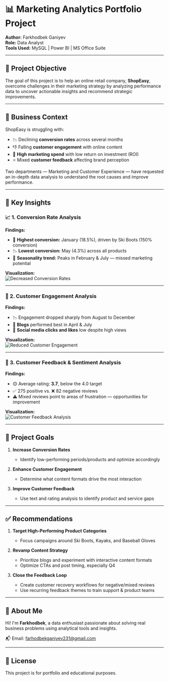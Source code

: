 # 📊 Marketing Analytics Portfolio Project

**Author:** Farkhodbek Ganiyev  
**Role:** Data Analyst  
**Tools Used:** MySQL | Power BI | MS Office Suite

---

## 🧠 Project Objective

The goal of this project is to help an online retail company, **ShopEasy**, overcome challenges in their marketing strategy by analyzing performance data to uncover actionable insights and recommend strategic improvements.

---

## 🏢 Business Context

ShopEasy is struggling with:

- 📉 Declining **conversion rates** across several months
- 👎 Falling **customer engagement** with online content
- 💸 **High marketing spend** with low return on investment (ROI)
- ⭐ Mixed **customer feedback** affecting brand perception

Two departments — Marketing and Customer Experience — have requested an in-depth data analysis to understand the root causes and improve performance.

---

## 📌 Key Insights

### 📈 1. Conversion Rate Analysis

**Findings:**
- 🚀 **Highest conversion:** January (18.5%), driven by Ski Boots (150% conversion)
- 📉 **Lowest conversion:** May (4.3%) across all products
- 🧭 **Seasonality trend:** Peaks in February & July — missed marketing potential

**Visualization:**  
![Decreased Conversion Rates](https://github.com/user-attachments/assets/e6ef7a31-c7a5-406d-8b65-6c439df5a687)


---

### 🔁 2. Customer Engagement Analysis

**Findings:**
- 📉 Engagement dropped sharply from August to December
- 📰 **Blogs** performed best in April & July
- 📲 **Social media clicks and likes** low despite high views

**Visualization:**  
![Reduced Customer Engagement](https://github.com/user-attachments/assets/6c91e7f4-eae1-4300-bb37-450ab5cb2f1c)






---

### 💬 3. Customer Feedback & Sentiment Analysis

**Findings:**
- 🟡 Average rating: **3.7**, below the 4.0 target
- ✅ 275 positive vs. ❌ 82 negative reviews
- ⚠️ Mixed reviews point to areas of frustration — opportunities for improvement

**Visualization:**  
![Customer Feedback Analysis](https://github.com/user-attachments/assets/5b445ee4-318d-4937-9fbe-314161b4a7ea)




---

## 🎯 Project Goals

1. **Increase Conversion Rates**
   - Identify low-performing periods/products and optimize accordingly

2. **Enhance Customer Engagement**
   - Determine what content formats drive the most interaction

3. **Improve Customer Feedback**
   - Use text and rating analysis to identify product and service gaps

---

## ✅ Recommendations

1. **Target High-Performing Product Categories**
   - Focus campaigns around Ski Boots, Kayaks, and Baseball Gloves

2. **Revamp Content Strategy**
   - Prioritize blogs and experiment with interactive content formats
   - Optimize CTAs and post timing, especially Q4

3. **Close the Feedback Loop**
   - Create customer recovery workflows for negative/mixed reviews
   - Use recurring feedback themes to train support & product teams

---


## 🔗 About Me

Hi! I'm **Farkhodbek**, a data enthusiast passionate about solving real business problems using analytical tools and insights.

📬 Email: farhodbekganiyev231@gmail.com

---

## 📜 License

This project is for portfolio and educational purposes.
